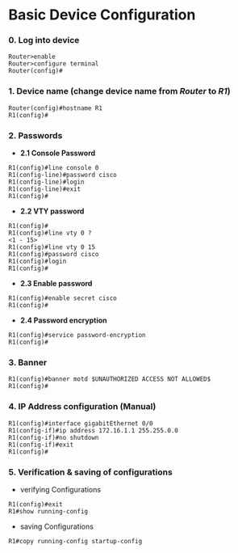 # Basic Device Configuration
### 0. Log into device 
~~~~
Router>enable    
Router>configure terminal    
Router(config)#
~~~~
### 1. Device name (change device name from *Router* to *R1*) 
~~~~
Router(config)#hostname R1
R1(config)#
~~~~
### 2. Passwords
* **2.1 Console Password**  
~~~~
R1(config)#line console 0
R1(config-line)#password cisco
R1(config-line)#login
R1(config-line)#exit
R1(config)#
~~~~
* **2.2 VTY password**  
~~~~
R1(config)#
R1(config)#line vty 0 ?
<1 - 15>
R1(config)#line vty 0 15
R1(config)#password cisco
R1(config)#login
R1(config)#
~~~~
* **2.3 Enable password**
~~~~
R1(config)#enable secret cisco
R1(config)#
~~~~
* **2.4 Password encryption** 
~~~~
R1(config)#service password-encryption
R1(config)#
~~~~
### 3. Banner
~~~~
R1(config)#banner motd $UNAUTHORIZED ACCESS NOT ALLOWED$
R1(config)#
~~~~
### 4. IP Address configuration (Manual)
~~~~
R1(config)#interface gigabitEthernet 0/0
R1(config-if)#ip address 172.16.1.1 255.255.0.0
R1(config-if)#no shutdown
R1(config-if)#exit
R1(config)#
~~~~
### 5. Verification & saving of configurations
* verifying Configurations
~~~~
R1(config)#exit
R1#show running-config
~~~~
* saving Configurations
~~~~
R1#copy running-config startup-config
~~~~

